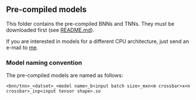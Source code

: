 ## Pre-compiled models
This folder contains the pre-compiled BNNs and TNNs.
They must be downloaded first (see [README.md](../README.md)).

If you are interested in models for a different CPU architecture, just send an e-mail to [me](mailto:rebecca.pelke@rwth-aachen.de).

### Model naming convention
The pre-compiled models are named as follows:

`<bnn/tnn>_<datset>_<model name>_b<input batch size>_mxn<m crossbar>x<n crossbar>_inp<input tensor shape>.so`
